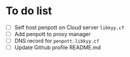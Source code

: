 # To do list
- [ ] Self host penpott on Cloud server `libkyy.cf`
- [ ] Add penpott to proxy manager
- [ ] DNS record for `penpott.libkyy.cf`
- [ ] Update Github profile README.md
